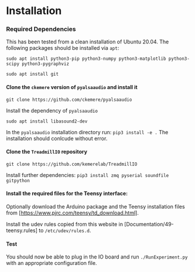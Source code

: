 # Installation

### Required Dependencies
This has been tested from a clean installation of Ubuntu 20.04. The following
packages should be installed via `apt`:

`sudo apt install python3-pip python3-numpy python3-matplotlib python3-scipy python3-pygraphviz`

`sudo apt install git`

#### Clone the `ckemere` version of `pyalsaaudio` and install it

`git clone https://github.com/ckemere/pyalsaaudio`

Install the dependency of `pyalsaaudio`

`sudo apt install libasound2-dev`

In the `pyalsaaudio` installation directory run: `pip3 install -e .`
The installation should conlcude without error.

#### Clone the `TreadmillIO` repository

`git clone https://github.com/kemerelab/TreadmillIO`

Install further dependencies:
`pip3 install zmq pyserial soundfile gitpython`

#### Install the required files for the Teensy interface:
Optionally download the Arduino package and the Teensy installation files from
[https://www.pjrc.com/teensy/td_download.html].

Install the udev rules copied from this website in
[Documentation/49-teensy.rules] to `/etc/udev/rules.d`.

#### Test
You should now be able to plug in the IO board and run `./RunExperiment.py` with
an appropriate configuration file.

